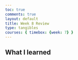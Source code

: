 ```yaml
---
toc: true
comments: true
layout: default
title: Week 8 Review
type: tangibles
courses: { timebox: {week: 7} }
---
```


## What I learned
